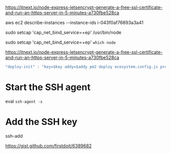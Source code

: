 https://itnext.io/node-express-letsencrypt-generate-a-free-ssl-certificate-and-run-an-https-server-in-5-minutes-a730fbe528ca
 
aws ec2 describe-instances --instance-ids i-043f0af76893a3a41

sudo setcap 'cap_net_bind_service=+ep' /usr/bin/node

sudo setcap 'cap_net_bind_service=+ep' `which node`

https://itnext.io/node-express-letsencrypt-generate-a-free-ssl-certificate-and-run-an-https-server-in-5-minutes-a730fbe528ca

```js
"deploy-init" : "key=$key addy=$addy pm2 deploy ecosystem.config.js production setup",
```


# Start the SSH agent
eval `ssh-agent -s`
# Add the SSH key
ssh-add

https://gist.github.com/firstdoit/6389682

